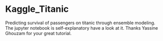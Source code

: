 # Kaggle_Titanic
Predicting survival of passengers on titanic through ensemble modeling.
The jupyter notebook is self-explanatory have a look at it.
Thanks Yassine Ghouzam for your great tutorial.
